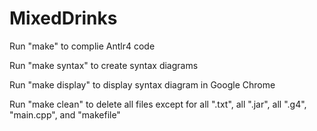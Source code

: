 # MixedDrinks

Run "make" to complie Antlr4 code

Run "make syntax" to create syntax diagrams

Run "make display" to display syntax diagram in Google Chrome

Run "make clean" to delete all files except for all ".txt", all ".jar", all ".g4", "main.cpp", and "makefile"
